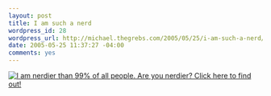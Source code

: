 ```yaml
--- 
layout: post
title: I am such a nerd
wordpress_id: 28
wordpress_url: http://michael.thegrebs.com/2005/05/25/i-am-such-a-nerd/
date: 2005-05-25 11:37:27 -04:00
comments: yes
---
```

<a href="http://www.nerdtests.com/ft_nq.php?im"><img src="http://www.nerdtests.com/images/ft/nq.php?val=4798" alt="I am nerdier than 99% of all people. Are you nerdier? Click here to find out!"/></a>
